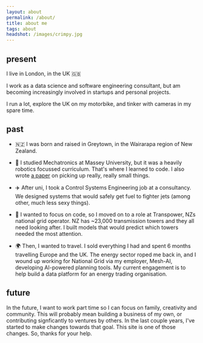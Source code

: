 ```yaml
---
layout: about
permalink: /about/
title: about me
tags: about
headshot: /images/crimpy.jpg
---
```


## present
I live in London, in the UK 🇬🇧

I work as a data science and software engineering consultant, but am becoming increasingly involved in startups and personal projects.

I run a lot, explore the UK on my motorbike, and tinker with cameras in my spare time.

## past
- 🇳🇿 I was born and raised in Greytown, in the Wairarapa region of New Zealand.

- 🤖 I studied Mechatronics at Massey University, but it was a heavily robotics focussed curriculum. That's where I learned to code. I also wrote [a paper](https://www.researchgate.net/publication/327522823_Development_of_a_Micromanipulation_Platform_with_Passive-Active_Hybrid_Release_Strategy_for_Single-Cell_Separation)  on picking up really, really small things.

- ✈️ After uni, I took a Control Systems Engineering job at a consultancy. We designed systems that would safely get fuel to fighter jets (among other, much less sexy things).

- 🗼 I wanted to focus on code, so I moved on to a role at Transpower, NZs national grid operator. NZ has ~23,000 transmission towers and they all need looking after. I built models that would predict which towers needed the most attention.

- 🌍 Then, I wanted to travel. I sold everything I had and spent 6 months travelling Europe and the UK. The energy sector roped me back in, and I wound up working for National Grid via my employer, Mesh-AI, developing AI-powered planning tools. My current engagement is to help build a data platform for an energy trading organisation.

## future
In the future, I want to work part time so I can focus on family, creativity and community. This will probably mean building a business of my own, or contributing signficantly to ventures by others. In the last couple years, I've started to make changes towards that goal. This site is one of those changes. So, thanks for your help.